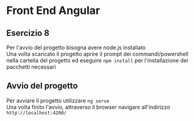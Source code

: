 # Front End Angular
## Esercizio 8
Per l'avvio del progetto bisogna avere node.js installato  
Una volta scaricato il progetto aprire il prompt dei commandi/powershell nella cartella del progetto ed eseguire `npm install` per l'installazione dei pacchetti necessari  
  
## Avvio del progetto
Per avviare il progetto utilizzare `ng serve`  
Una volta finito l'avvio, attraverso il browser navigare all'indirizzo `http://localhost:4200/`
